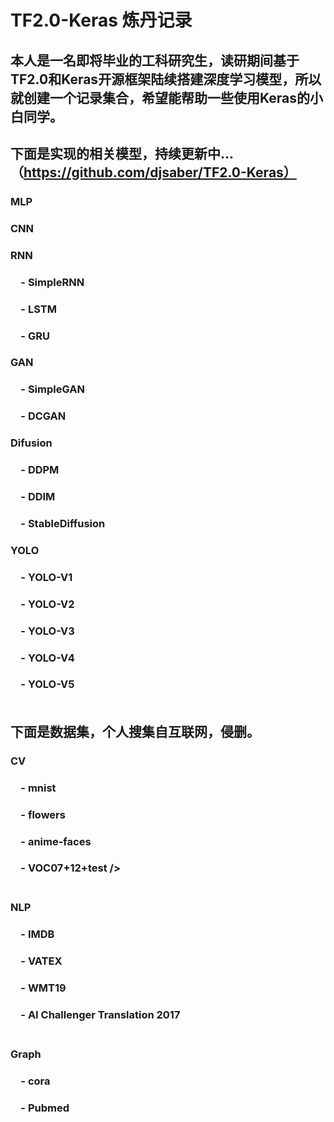 # TF2.0-Keras 炼丹记录
本人是一名即将毕业的工科研究生，读研期间基于TF2.0和Keras开源框架陆续搭建深度学习模型，所以就创建一个记录集合，希望能帮助一些使用Keras的小白同学。
-----------------------------------

下面是实现的相关模型，持续更新中...（https://github.com/djsaber/TF2.0-Keras）
-----------------------------------

### MLP<br />
### CNN<br />
### RNN<br />
### &emsp;- SimpleRNN<br />
### &emsp;- LSTM<br />
### &emsp;- GRU<br />
### GAN<br />
### &emsp;- SimpleGAN<br />
### &emsp;- DCGAN<br />
### Difusion<br />
### &emsp;- DDPM<br />
### &emsp;- DDIM<br />
### &emsp;- StableDiffusion<br />
### YOLO<br />
### &emsp;- YOLO-V1<br />
### &emsp;- YOLO-V2<br />
### &emsp;- YOLO-V3<br />
### &emsp;- YOLO-V4<br />
### &emsp;- YOLO-V5<br /><br />

下面是数据集，个人搜集自互联网，侵删。
-----------------------------------

### CV<br />
### &emsp;- mnist<br />
### &emsp;- flowers<br />
### &emsp;- anime-faces<br />
### &emsp;- VOC07+12+test /><br /><br />

### NLP<br />
### &emsp;- IMDB<br />
### &emsp;- VATEX<br />
### &emsp;- WMT19<br />
### &emsp;- AI Challenger Translation 2017<br /><br />

### Graph<br />
### &emsp;- cora<br />
### &emsp;- Pubmed<br />
